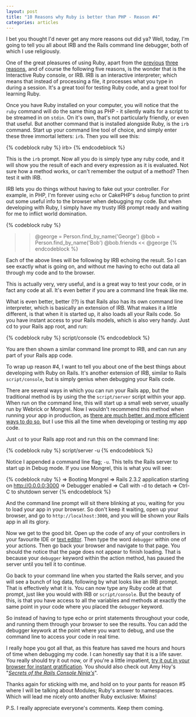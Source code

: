```yaml
--- 
layout: post
title: "10 Reasons why Ruby is better than PHP - Reason #4"
categories: articles
---
```

<p>I bet you thought I'd never get any more reasons out did ya? Well, today, I'm going to tell you all about IRB and the Rails command line debugger, both of which I use religiously.</p>

<p>One of the great pleasures of using Ruby, apart from the <a href="http://developingwithstyle.com/articles/2009/05/20/10-reasons-why-ruby-is-better-than-php-reason-1.html">previous</a> <a href="http://developingwithstyle.com/articles/2009/05/21/10-reasons-why-ruby-is-better-than-php-reason-2.html">three</a> <a href="http://developingwithstyle.com/articles/2009/05/27/10-reasons-why-ruby-is-better-than-php-reason-3.html">reasons</a>, and of course the following five reasons, is the wonder that is the Interactive Ruby console, or IRB. IRB is an interactive interpreter; which means that instead of processing a file, it processes what you type in during a session. It's a great tool for testing Ruby code, and a great tool for learning Ruby. </p>

<p>Once you have Ruby installed on your computer, you will notice that the <code>ruby</code> command will do the same thing as PHP - it silently waits for a script to be streamed in on <code>stdin</code>. On it's own, that's not particularly friendly, or even that useful. But another command that is installed alongside Ruby, is the <code>irb</code> command. Start up your command line tool of choice, and simply enter these three immortal letters: <code>irb</code>. Then you will see this:</p>

{% codeblock ruby %}
irb>
{% endcodeblock %}

<p>This is the <code>irb</code> prompt. Now all you do is simply type any ruby code, and it will show you the result of each and every expression as it is evaluated. Not sure how a method works, or can't remember the output of a method? Then test it with IRB.</p>

<p>IRB lets you do things without having to fake out your controller. For example, in PHP, I'm forever using <code>echo</code> or CakePHP's <code>debug</code> function to print out some useful info to the browser when debugging my code. But when developing with Ruby, I simply have my trusty IRB prompt ready and waiting for me to inflict world domination.</p>

{% codeblock ruby %}
>> @george = Person.find_by_name('George')
>> @bob = Person.find_by_name('Bob')
>> @bob.friends << @george
{% endcodeblock %}

<p>Each of the above lines will be following by IRB echoing the result. So I can see exactly what is going on, and without me having to echo out data all through my code and to the browser.</p>

<p>This is actually very, very useful, and is a great way to test your code, or in fact any code at all. It's even better if you are a command line freak like me.</p>

<p>What is even better, better (!?) is that Rails also has its own command line interpreter, which is basically an extension of IRB. What makes it a little different, is that when it is started up, it also loads all your Rails code. So you have instant access to your Rails models, which is also very handy. Just cd to your Rails app root, and run:</p>

{% codeblock ruby %}
script/console
{% endcodeblock %}

<p>You are then shown a similar command line prompt to IRB, and can run any part of your Rails app code.</p>

<p>To wrap up reason #4, I want to tell you about one of the best things about developing with Ruby on Rails. It's another extension of IRB, similar to Rails <code>script/console</code>, but is simply genius when debugging your Rails code.</p>

<p>There are several ways in which you can run your Rails app, but the traditional method is by using the the <code>script/server</code> script within your app. When run on the command line, this will start up a small web server, usually run by Webrick or Mongrel. Now I wouldn't recommend this method when running your app in production, as <a href="http://www.modrails.com/">there are much better, and more efficient ways to do so</a>, but I use this all the time when developing or testing my app code.</p>

<p>Just <code>cd</code> to your Rails app root and run this on the command line:</p>

{% codeblock ruby %}
script/server -u
{% endcodeblock %}

<p>Notice I appended a command line flag; <code>-u</code>. This tells the Rails server to start up in Debug mode. If you use Mongrel, this is what you will see:</p>

{% codeblock ruby %}
=> Booting Mongrel
=> Rails 2.3.2 application starting on http://0.0.0.0:3000
=> Debugger enabled
=> Call with -d to detach
=> Ctrl-C to shutdown server
{% endcodeblock %}

<p>And the command line prompt will sit there blinking at you, waiting for you to load your app in your browser. So don't keep it waiting, open up your browser, and go to <code>http://localhost:3000</code>, and you will be shown your Rails app in all its glory.</p>

<p>Now we get to the good bit. Open up the code of any of your controllers in your favourite IDE or <a href="http://macromates.com">text editor</a>. Then type the word <code>debugger</code> within one of your actions. Then go back your browser and navigate to that page. You should the notice that the page does not appear to finish loading. That is because your <code>debugger</code> keyword within the action method, has paused the server until you tell it to continue.</p>

<p>Go back to your command line when you started the Rails server, and you will see a bunch of log data, following by what looks like an IRB prompt. That is effectively what it is. You can now type any Ruby code at that prompt, just like you would with IRB or <code>script/console</code>. But the beauty of this, is that you have access to all the variables and methods at exactly the same point in your code where you placed the <code>debugger</code> keyword.</p>

<p>So instead of having to type echo or print statements throughout your code, and running them through your browser to see the results. You can add the debugger keywork at the point where you want to debug, and use the command line to access your code in real time.</p>

<p>I really hope you got all that, as this feature has saved me hours and hours of time when debugging my code. I can honestly say that it is a life saver. You really should try it out now, or if you're a little impatient, <a href="http://tryruby.hobix.com/">try it out in your browser for instant gratification</a>. You should also check out Amy Hoy's "<em><a href="http://slash7.com/articles/2006/12/21/secrets-of-the-rails-console-ninjas">Secrets of the Rails Console Ninja's</a></em>".</p>

<p>Thanks again for sticking with me, and hold on to your pants for reason #5 where I will be talking about Modules; Ruby's answer to namespaces. Which will lead me nicely onto another Ruby exclusive: Mixins!</p>

<p>P.S. I really appreciate everyone's comments. Keep them coming.</p>
